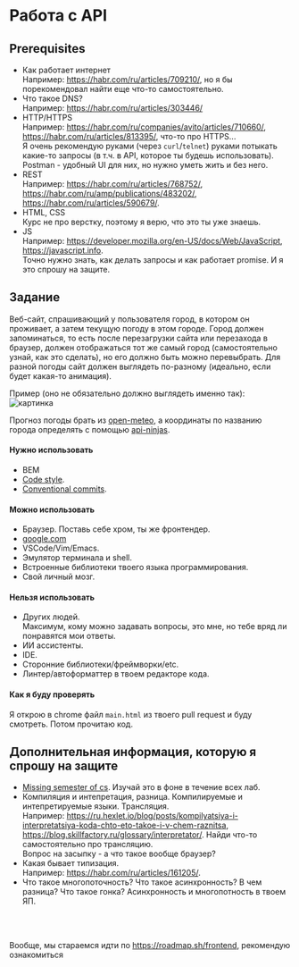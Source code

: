 # Работа с API

## Prerequisites

- Как работает интернет\
Например: <https://habr.com/ru/articles/709210/>, но я бы порекомендовал найти еще что-то самостоятельно.
- Что такое DNS?\
Например: <https://habr.com/ru/articles/303446/>
- HTTP/HTTPS\
Например: <https://habr.com/ru/companies/avito/articles/710660/>, <https://habr.com/ru/articles/813395/>, что-то про HTTPS...\
Я очень рекомендую руками (через `curl`/`telnet`) руками потыкать какие-то запросы (в т.ч. в API, которое ты будешь использовать). Postman - удобный UI для них, но нужно уметь жить и без него.
- REST\
Например: <https://habr.com/ru/articles/768752/>, <https://habr.com/ru/amp/publications/483202/>, <https://habr.com/ru/articles/590679/>.
- HTML, CSS\
Курс не про верстку, поэтому я верю, что это ты уже знаешь.
- JS\
Например: <https://developer.mozilla.org/en-US/docs/Web/JavaScript>, <https://javascript.info>.\
Точно нужно знать, как делать запросы и как работает promise. И я это спрошу на защите.

## Задание

Веб-сайт, спрашивающий у пользователя город, в котором он проживает, а затем текущую погоду в этом городе. Город должен запоминаться, то есть после перезагрузки сайта или перезахода в браузер, должен отображаться тот же самый город (самостоятельно узнай, как это сделать), но его должно быть можно перевыбрать. Для разной погоды сайт должен выглядеть по-разному (идеально, если будет какая-то анимация).

Пример (оно не обязательно должно выглядеть именно так):
![картинка](пример.avif)

Прогноз погоды брать из [open-meteo](https://open-meteo.com/en/docs#latitude=59.94&longitude=30.31&hourly=temperature_2m&forecast_days=16), а координаты по названию города определять с помощью [api-ninjas](https://api-ninjas.com/api/city).


#### Нужно использовать
- BEM
- [Code style](https://github.com/yandex/mapsapi-codestyle/blob/master/javascript.md).
- [Conventional commits](https://gist.github.com/qoomon/5dfcdf8eec66a051ecd85625518cfd13).

#### Можно использовать
- Браузер. Поставь себе хром, ты же фронтендер.
- [google.com](https://www.google.com/)
- VSCode/Vim/Emacs.
- Эмулятор терминала и shell.
- Встроенные библиотеки твоего языка программирования.
- Свой личный мозг.

#### Нельзя использовать
- Других людей.\
Максимум, кому можно задавать вопросы, это мне, но тебе вряд ли понравятся мои ответы.
- ИИ ассистенты.
- IDE.
- Сторонние библиотеки/фреймворки/etc.
- Линтер/автоформаттер в твоем редакторе кода.

#### Как я буду проверять

Я открою в chrome файл `main.html` из твоего pull request и буду смотреть. Потом прочитаю код.


## Дополнительная информация, которую я спрошу на защите
- [Missing semester of cs](https://missing.csail.mit.edu). Изучай это в фоне в течение всех лаб.
- Компиляция и интепретация, разница. Компилируемые и интепретируемые языки. Трансляция. \
Например: <https://ru.hexlet.io/blog/posts/kompilyatsiya-i-interpretatsiya-koda-chto-eto-takoe-i-v-chem-raznitsa>, <https://blog.skillfactory.ru/glossary/interpretator/>. Найди что-то самостоятельно про трансляцию.\
Вопрос на засыпку - а что такое вообще браузер?
- Какая бывает типизация.\
Например: <https://habr.com/ru/articles/161205/>.
- Что такое многопоточность? Что такое асинхронность? В чем разница? Что такое гонка? Асинхронность и многопотность в твоем ЯП.

<br/><br/>

Вообще, мы стараемся идти по <https://roadmap.sh/frontend>, рекомендую ознакомиться
